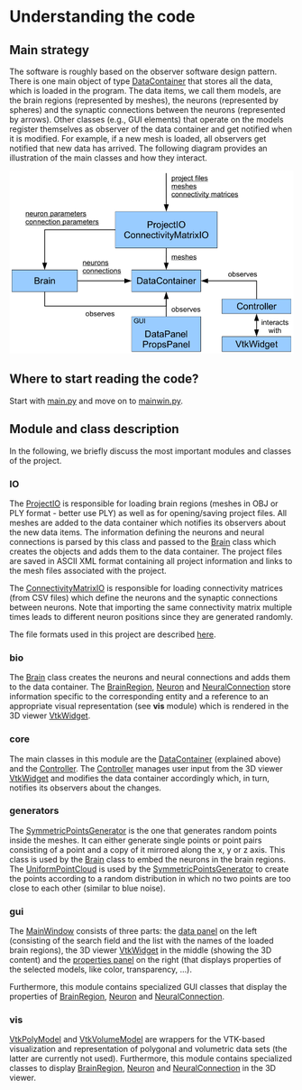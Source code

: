 # Understanding the code

## Main strategy

The software is roughly based on the observer software design pattern. There is one main object of type [DataContainer](../core/datacontainer.py) that stores all the data, which is loaded in the program. The data items, we call them models, are the brain regions (represented by meshes), the neurons (represented by spheres) and the synaptic connections between the neurons (represented by arrows). Other classes (e.g., GUI elements) that operate on the models register themselves as observer of the data container and get notified when it is modified. For example, if a new mesh is loaded, all observers get notified that new data has arrived. The following diagram provides an illustration of the main classes and how they interact.

<img src="diagram/diagram.png" width="600"/>

## Where to start reading the code?

Start with [main.py](../main.py) and move on to [mainwin.py](../gui/mainwin.py).

## Module and class description

In the following, we briefly discuss the most important modules and classes of the project.

### IO

The [ProjectIO](../IO/project.py) is responsible for loading brain regions (meshes in OBJ or PLY format - better use PLY) as well as for opening/saving project files. All meshes are added to the data container which notifies its observers about the new data items. The information defining the neurons and neural connections is parsed by this class and passed to the [Brain](../bio/brain.py) class which creates the objects and adds them to the data container. The project files are saved in ASCII XML format containing all project information and links to the mesh files associated with the project.

The [ConnectivityMatrixIO](../IO/conmat.py) is responsible for loading connectivity matrices (from CSV files) which define the neurons and the synaptic connections between neurons. Note that importing the same connectivity matrix multiple times leads to different neuron positions since they are generated randomly.

The file formats used in this project are described [here](./file_formats.md).

### bio

The [Brain](../bio/brain.py) class creates the neurons and neural connections and adds them to the data container. The [BrainRegion](../bio/brainregion.py), [Neuron](../bio/neuron.py) and [NeuralConnection](../bio/neuralconnection.py) store information specific to the corresponding entity and a reference to an appropriate visual representation (see **vis** module) which is rendered in the 3D viewer [VtkWidget](../gui/vtkwidget.py).

### core

The main classes in this module are the [DataContainer](../core/datacontainer.py) (explained above) and the [Controller](../core/controller.py). The [Controller](../core/controller.py) manages user input from the 3D viewer [VtkWidget](../gui/vtkwidget.py) and modifies the data container accordingly which, in turn, notifies its observers about the changes.

### generators

The [SymmetricPointsGenerator](../generators/symmetricpoints.py) is the one that generates random points inside the meshes. It can either generate single points or point pairs consisting of a point and a copy of it mirrored along the x, y or z axis. This class is used by the [Brain](../bio/brain.py) class to embed the neurons in the brain regions. The [UniformPointCloud](../generators/uniformpointcloud.py) is used by the [SymmetricPointsGenerator](../generators/symmetricpoints.py) to create the points according to a random distribution in which no two points are too close to each other (similar to blue noise).

### gui

The [MainWindow](../gui/mainwin.py) consists of three parts: the [data panel](../gui/datapanel.py) on the left (consisting of the search field and the list with the names of the loaded brain regions), the 3D viewer [VtkWidget](../gui/vtkwidget.py) in the middle (showing the 3D content) and the [properties panel](../gui/propspanel.py) on the right (that displays properties of the selected models, like color, transparency, ...).

Furthermore, this module contains specialized GUI classes that display the properties of [BrainRegion](../bio/brainregion.py), [Neuron](../bio/neuron.py) and [NeuralConnection](../bio/neuralconnection.py).

### vis

[VtkPolyModel](../vis/vtkpoly.py) and [VtkVolumeModel](../vis/vtkvol.py) are wrappers for the VTK-based visualization and representation of polygonal and volumetric data sets (the latter are currently not used). Furthermore, this module contains specialized classes to display [BrainRegion](../bio/brainregion.py), [Neuron](../bio/neuron.py) and [NeuralConnection](../bio/neuralconnection.py) in the 3D viewer.
